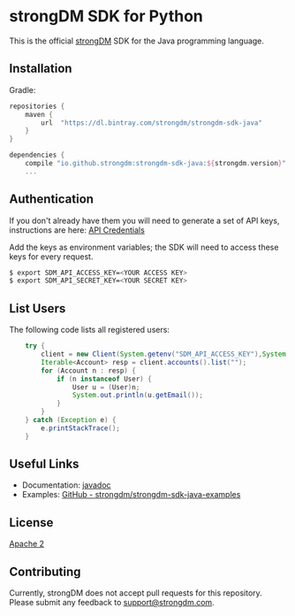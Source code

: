 # strongDM SDK for Python

This is the official [strongDM](https://www.strongdm.com/) SDK for the Java programming language.

## Installation

Gradle:

```gradle
repositories {
    maven {
        url  "https://dl.bintray.com/strongdm/strongdm-sdk-java" 
    }   
}

dependencies {
    compile "io.github.strongdm:strongdm-sdk-java:${strongdm.version}"
	...
```

## Authentication

If you don't already have them you will need to generate a set of API keys, instructions are here: [API Credentials](https://www.strongdm.com/docs/admin-guide/api-credentials/)

Add the keys as environment variables; the SDK will need to access these keys for every request.
```bash
$ export SDM_API_ACCESS_KEY=<YOUR ACCESS KEY>
$ export SDM_API_SECRET_KEY=<YOUR SECRET KEY>
```

## List Users
The following code lists all registered users:

```java
	try {
		client = new Client(System.getenv("SDM_API_ACCESS_KEY"),System.getenv("SDM_API_SECRET_KEY"));
		Iterable<Account> resp = client.accounts().list("");
		for (Account n : resp) {
			if (n instanceof User) {
				User u = (User)n;
				System.out.println(u.getEmail());
			}
		}
	} catch (Exception e) {
		e.printStackTrace();
	}
```

## Useful Links

* Documentation:  [javadoc](https://strongdm.github.io/strongdm-sdk-java-docs/)
* Examples: [GitHub - strongdm/strongdm-sdk-java-examples](https://github.com/strongdm/strongdm-sdk-java-examples)

## License

[Apache 2](https://github.com/strongdm/strongdm-sdk-java/blob/master/LICENSE)

## Contributing 

Currently, strongDM does not accept pull requests for this repository. Please submit any feedback to <support@strongdm.com>.
